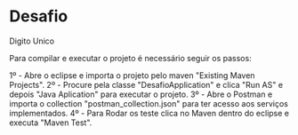 # Desafio
 Digito Unico
 
 Para compilar e executar o projeto é necessário seguir os passos:
 
 1º - Abre o eclipse e importa o projeto pelo maven "Existing Maven Projects".
 2º - Procure pela classe "DesafioApplication" e clica "Run AS" e depois "Java Aplication" para executar o projeto.
 3º - Abre o Postman e importa o collection "postman_collection.json" para ter acesso aos serviços implementados.
 4º - Para Rodar os teste clica no Maven dentro do eclipse e executa "Maven Test".
